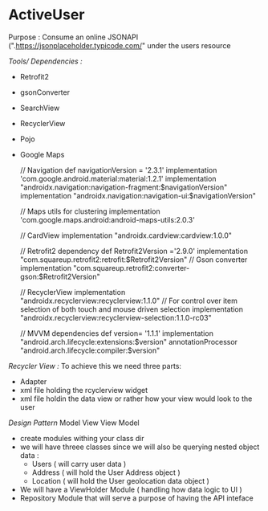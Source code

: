 # ActiveUser

Purpose : Consume an online JSONAPI (".https://jsonplaceholder.typicode.com/" under the users resource

*Tools/ Dependencies :*
- Retrofit2
- gsonConverter
- SearchView 
- RecyclerView
- Pojo
- Google Maps

    //    Navigation
    def navigationVersion = '2.3.1'
    implementation 'com.google.android.material:material:1.2.1'
    implementation "androidx.navigation:navigation-fragment:$navigationVersion"
    implementation "androidx.navigation:navigation-ui:$navigationVersion"

    //    Maps utils for clustering
    implementation 'com.google.maps.android:android-maps-utils:2.0.3'

    //    CardView
    implementation "androidx.cardview:cardview:1.0.0"

    // Retrofit2 dependency
    def Retrofit2Version ='2.9.0'
    implementation "com.squareup.retrofit2:retrofit:$Retrofit2Version"
    //  Gson converter
    implementation "com.squareup.retrofit2:converter-gson:$Retrofit2Version"

    // RecyclerView
    implementation "androidx.recyclerview:recyclerview:1.1.0"
    // For control over item selection of both touch and mouse driven selection
    implementation "androidx.recyclerview:recyclerview-selection:1.1.0-rc03"

    // MVVM dependencies
    def version= '1.1.1'
    implementation "android.arch.lifecycle:extensions:$version"
    annotationProcessor "android.arch.lifecycle:compiler:$version"


*Recycler View :* 
To achieve this we need three parts: 
-  Adapter
- xml file holding the rcyclerview widget
- xml file holdin the data view or rather how your view would look to the user


*Design Pattern*
 Model View View Model
 - create modules withing your class dir
 - we will have threee classes since we will also be querying nested object data : 
     - Users ( will carry user data )
     - Address ( will hold the User Address object )
     - Location ( will hold the User geolocation data object ) 
 - We will have a ViewHolder Module ( handling how data logic to UI )
 - Repository Module that will serve a purpose of having the API inteface 
 
 
 

 

